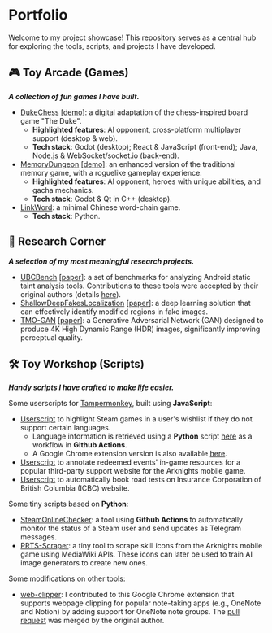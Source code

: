 # Portfolio
Welcome to my project showcase! This repository serves as a central hub for exploring the tools, scripts, and projects I have developed.

## 🎮 Toy Arcade (Games)

***A collection of fun games I have built.***

- [DukeChess](https://github.com/zjbthomas/DukeChess) [[demo](https://dexaint.itch.io/dukechess)]: a digital adaptation of the chess-inspired board game "The Duke".
    - **Highlighted features**: AI opponent, cross-platform multiplayer support (desktop & web).
    - **Tech stack**: Godot (desktop); React & JavaScript (front-end); Java, Node.js & WebSocket/socket.io (back-end).
- [MemoryDungeon](https://github.com/zjbthomas/MemoryDungeon) [[demo](http://memorydungeon.junbinzhang.com)]: an enhanced version of the traditional memory game, with a roguelike gameplay experience.
    - **Highlighted features**: AI opponent, heroes with unique abilities, and gacha mechanics.
    - **Tech stack**: Godot & Qt in C++ (desktop).
- [LinkWord](https://github.com/zjbthomas/LinkWord): a minimal Chinese word-chain game.
    - **Tech stack**: Python.

## 🔬 Research Corner

***A selection of my most meaningful research projects.***

- [UBCBench](https://github.com/LinaQiu/UBCBench) [[paper](https://www.computer.org/csdl/journal/ts/2022/10/09529015/1wB2FS12ld6)]: a set of benchmarks for analyzing Android static taint analysis tools. Contributions to these tools were accepted by their original authors (details [here](https://resess.github.io/artifacts/StaticTaint/ubcbench/#fixed-bugs)).
- [ShallowDeepFakesLocalization](https://github.com/zjbthomas/ShallowDeepFakesLocalization) [[paper](https://ieeexplore.ieee.org/document/10074246)]: a deep learning solution that can effectively identify modified regions in fake images.
- [TMO-GAN](https://github.com/zjbthomas/TMO-GAN) [[paper](https://ieeexplore.ieee.org/abstract/document/10074176)]: a Generative Adversarial Network (GAN) designed to produce 4K High Dynamic Range (HDR) images, significantly
improving perceptual quality.

## 🛠️ Toy Workshop (Scripts)

***Handy scripts I have crafted to make life easier.***

Some userscripts for [Tampermonkey](https://www.tampermonkey.net/), built using **JavaScript**:
- [Userscript](https://github.com/zjbthomas/Tampermonkey/tree/main/SteamLanguage) to highlight Steam games in a user's wishlist if they do not support certain languages.
    - Language information is retrieved using a **Python** script [here](https://github.com/zjbthomas/SteamOnlineChecker/blob/main/steam_language.py) as a workflow in **Github Actions**. 
    - A Google Chrome extension version is also available [here](https://github.com/zjbthomas/LanguageInfo).
- [Userscript](https://github.com/zjbthomas/Tampermonkey/blob/main/Arknights) to annotate redeemed events' in-game resources for a popular third-party support website for the Arknights mobile game.
- [Userscript](https://github.com/zjbthomas/Tampermonkey/tree/main/ICBC) to automatically book road tests on Insurance Corporation of British Columbia (ICBC) website.

Some tiny scripts based on **Python**:
- [SteamOnlineChecker](https://github.com/zjbthomas/SteamOnlineChecker): a tool using **Github Actions** to automatically monitor the status of a Steam user and send updates as Telegram messages.
- [PRTS-Scraper](https://github.com/zjbthomas/PRTS-Scraper): a tiny tool to scrape skill icons from the Arknights mobile game using MediaWiki APIs. These icons can later be used to train AI image generators to create new ones.

Some modifications on other tools:
- [web-clipper](https://github.com/zjbthomas/web-clipper): I contributed to this Google Chrome extension that supports webpage clipping for popular note-taking apps (e.g., OneNote and Notion) by adding support for OneNote note groups. The [pull request](https://github.com/webclipper/web-clipper/pull/950) was merged by the original author.
